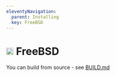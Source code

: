 ```yaml
---
eleventyNavigation:
  parent: Installing
  key: FreeBSD
--- 
```

# <img src="https://www.vectorlogo.zone/logos/freebsd/freebsd-icon.svg" height="20" /> FreeBSD

You can build from source - see [BUILD.md](https://github.com/PolyMC/PolyMC/blob/develop/BUILD.md)
